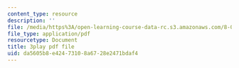 ```yaml
---
content_type: resource
description: ''
file: /media/https%3A/open-learning-course-data-rc.s3.amazonaws.com/8-06-quantum-physics-iii-spring-2018/da5605b8e42473108a6728e2471bdaf4_0AM6arPSszI.pdf
file_type: application/pdf
resourcetype: Document
title: 3play pdf file
uid: da5605b8-e424-7310-8a67-28e2471bdaf4
---
```

